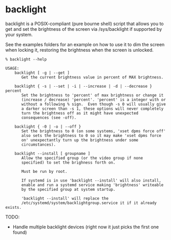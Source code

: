 # backlight
backlight is a POSIX-compliant (pure bourne shell) script that allows you to get and set the brightness of the screen via /sys/backlight if supported by your system.

See the examples folders for an example on how to use it to dim the screen when locking it, restoring the brightness when the screen is unlocked.

`% backlight --help`
```
USAGE:
    backlight [ -g | --get ]
       Get the current brightness value in percent of MAX brightness.

    backlight { -s | --set | -i | --increase | -d | --decrease } percent
       Set the brightness to 'percent' of max brightness or change it
       (increase / decrease) 'percent'. 'percent' is a integer with or
       without a following % sign.  Even though -s 0 will usually give
       a darker screen than -s 1, these options will never completely
       turn the brightness off as it might have unexpected
       consequences (see -off).

    backlight { -0 | -o | --off }
       Set the brightness to 0 (on some systems, 'xset dpms force off'
       also sets the brightness to 0 so it may make 'xset dpms force
       on' unexpectantly turn up the brightness under some
       circumstances).

    backlight --install [ groupname ]
       Allow the specified group (or the video group if none
       specified) to set the brighness forth on.

       Must be run by root.

       If systemd is in use 'backlight --install' will also install,
       enable and run a systemd service making 'brightness' writeable
       by the specified group at system startup.

       'backlight --install' will replace the
       /etc/systemd/system/backlightgroup.service it if it already exists.
```
TODO: <br>
* Handle multiple backlight devices (right now it just picks the first one found)
